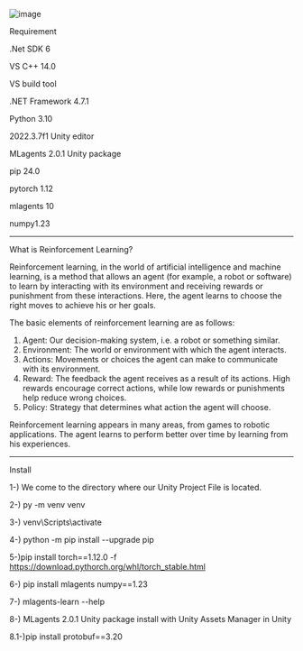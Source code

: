 ![image](https://github.com/user-attachments/assets/cc7fb5d6-83e5-42cb-8f88-c1c1da20a9ca)

Requirement

.Net SDK 6

VS C++ 14.0

VS build tool

.NET Framework 4.7.1

Python 3.10

2022.3.7f1 Unity editor

MLagents 2.0.1 Unity package

pip 24.0

pytorch 1.12

mlagents 10

numpy1.23

_______________
What is Reinforcement Learning?

Reinforcement learning, in the world of artificial intelligence and machine learning, is a method that allows an agent (for example, a robot or software) to learn by interacting with its environment and receiving rewards or punishment from these interactions. Here, the agent learns to choose the right moves to achieve his or her goals.

The basic elements of reinforcement learning are as follows:

1. Agent: Our decision-making system, i.e. a robot or something similar.
2. Environment: The world or environment with which the agent interacts.
3. Actions: Movements or choices the agent can make to communicate with its environment.
4. Reward: The feedback the agent receives as a result of its actions. High rewards encourage correct actions, while low rewards or punishments help reduce wrong choices.
5. Policy: Strategy that determines what action the agent will choose.

Reinforcement learning appears in many areas, from games to robotic applications. The agent learns to perform better over time by learning from his experiences.

_______________
Install

1-) We come to the directory where our Unity Project File is located.

2-)  py -m venv venv

3-) venv\Scripts\activate

4-) python -m pip install --upgrade pip

5-)pip install torch==1.12.0 -f https://download.pythorch.org/whl/torch_stable.html

6-) pip install mlagents numpy==1.23

7-) mlagents-learn --help

8-) MLagents 2.0.1 Unity package install with Unity Assets Manager in Unity

8.1-)pip install protobuf==3.20
